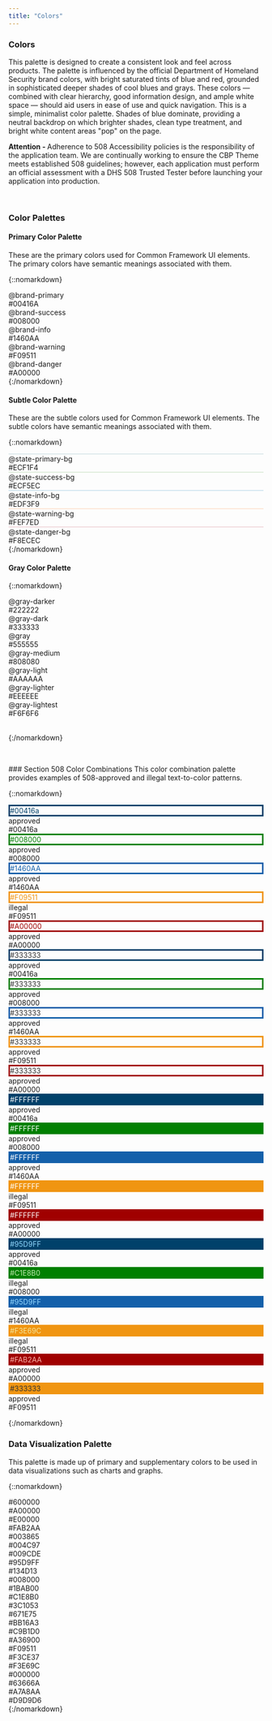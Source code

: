 ```yaml
---
title: "Colors"
---
```


<div class="pl-pattern">
<h3>Colors</h3>

<p>This palette is designed to create a consistent look and feel across products. The palette is influenced by the official Department of Homeland Security brand colors, with bright saturated tints of blue and red, grounded in sophisticated deeper shades of cool blues and grays. These colors &mdash; combined with clear hierarchy, good information design, and ample white space &mdash; should aid users in ease of use and quick navigation. This is a simple, minimalist color palette. Shades of blue dominate, providing a neutral backdrop on which brighter shades, clean type treatment, and bright white content areas "pop" on the page.</p>

<p><b>Attention - </b>Adherence to 508 Accessibility policies is the responsibility of the application team. We are continually working to ensure the CBP Theme meets established 508 guidelines; however, each application must perform an official assessment with a DHS 508 Trusted Tester before launching your application into production.</p>

<br/>

</div>

<div class="pl-pattern">

### Color Palettes

#### Primary Color Palette 

These are the primary colors used for Common Framework UI elements. The primary colors have semantic meanings associated with them.


{::nomarkdown}
<div class="pl-palette">
    <div class="pl-palette-color">
        <div class="pl-palette-preview" style="background-color:#00416a;"></div>
        <div class="pl-palette-variable">@brand-primary</div>
        <div class="pl-palette-value">#00416A</div>
    </div>
    <div class="pl-palette-color">
        <div class="pl-palette-preview" style="background-color:#008000;"></div>
        <div class="pl-palette-variable">@brand-success</div>
        <div class="pl-palette-value">#008000</div>
    </div>
    <div class="pl-palette-color">
        <div class="pl-palette-preview" style="background-color:#1460aa;"></div>
        <div class="pl-palette-variable">@brand-info</div>
        <div class="pl-palette-value">#1460AA</div>
    </div>
    <div class="pl-palette-color">
        <div class="pl-palette-preview" style="background-color:#f09511;"></div>
        <div class="pl-palette-variable">@brand-warning</div>
        <div class="pl-palette-value">#F09511</div>
    </div>
    <div class="pl-palette-color">
        <div class="pl-palette-preview" style="background-color:#A00000;"></div>
        <div class="pl-palette-variable">@brand-danger</div>
        <div class="pl-palette-value">#A00000</div>
    </div>
</div>
{:/nomarkdown}

#### Subtle Color Palette
These are the subtle colors used for Common Framework UI elements. The subtle colors have semantic meanings associated with them.


{::nomarkdown}
<div class="pl-palette">
    <div class="pl-palette-color">
        <div class="pl-palette-preview" style="background-color:#ecf1f4; border: 1px solid #dce8eb;"></div>
        <div class="pl-palette-variable">@state-primary-bg</div>
        <div class="pl-palette-value">#ECF1F4</div>
    </div>
    <div class="pl-palette-color">
        <div class="pl-palette-preview" style="background-color:#ecf5ec; border: 1px solid #deecdb;"></div>
        <div class="pl-palette-variable">@state-success-bg</div>
        <div class="pl-palette-value">#ECF5EC</div>
    </div>
    <div class="pl-palette-color">
        <div class="pl-palette-preview" style="background-color:#edf3f9; border: 1px solid #d2e6f0;"></div>
        <div class="pl-palette-variable">@state-info-bg</div>
        <div class="pl-palette-value">#EDF3F9</div>
    </div>
    <div class="pl-palette-color">
        <div class="pl-palette-preview" style="background-color:#fef7ed; border: 1px solid #fde6d5;"></div>
        <div class="pl-palette-variable">@state-warning-bg</div>
        <div class="pl-palette-value">#FEF7ED</div>
    </div>
    <div class="pl-palette-color">
        <div class="pl-palette-preview" style="background-color:#f8ecec; border: 1px solid #f1d9dd;"></div>
        <div class="pl-palette-variable">@state-danger-bg</div>
        <div class="pl-palette-value">#F8ECEC</div>
    </div>
</div>
{:/nomarkdown}

#### Gray Color Palette

{::nomarkdown}
<div class="pl-palette">
    <div class="pl-palette-color">
        <div class="pl-palette-preview" style="background-color:#222222;"></div>
        <div class="pl-palette-variable">@gray-darker</div>
        <div class="pl-palette-value">#222222</div>
    </div>
    <div class="pl-palette-color">
        <div class="pl-palette-preview" style="background-color:#333333;"></div>
        <div class="pl-palette-variable">@gray-dark</div>
        <div class="pl-palette-value">#333333</div>
    </div>
    <div class="pl-palette-color">
        <div class="pl-palette-preview" style="background-color:#555555;"></div>
        <div class="pl-palette-variable">@gray</div>
        <div class="pl-palette-value">#555555</div>
    </div>
    <div class="pl-palette-color">
        <div class="pl-palette-preview" style="background-color:#808080;"></div>
        <div class="pl-palette-variable">@gray-medium</div>
        <div class="pl-palette-value">#808080</div>
    </div>
    <div class="pl-palette-color">
        <div class="pl-palette-preview" style="background-color:#aaaaaa;"></div>
        <div class="pl-palette-variable">@gray-light</div>
        <div class="pl-palette-value">#AAAAAA</div>
    </div>
    <div class="pl-palette-color">
        <div class="pl-palette-preview" style="background-color:#eeeeee;"></div>
        <div class="pl-palette-variable">@gray-lighter</div>
        <div class="pl-palette-value">#EEEEEE</div>
    </div>
    <div class="pl-palette-color">
        <div class="pl-palette-preview" style="background-color:#f6f6f6;"></div>
        <div class="pl-palette-variable">@gray-lightest</div>
        <div class="pl-palette-value">#F6F6F6</div>
    </div>
</div>
&nbsp;

{:/nomarkdown}


&nbsp;
</div>
<div class="pl-pattern">
### Section 508 Color Combinations
This color combination palette provides examples of 508-approved and illegal text-to-color patterns.


{::nomarkdown}
<div class="pl-palette">
    <div class="pl-palette-color">
        <div class="pl-palette-preview" style="border-style:solid; border-size:1px; border-color:#00416a; color:#00416a;">#00416a</div>
        <div class="pl-palette-variable">approved</div>
        <div class="pl-palette-value">#00416a</div>
    </div>
    <div class="pl-palette-color">
        <div class="pl-palette-preview" style="border-style:solid; border-size:1px; border-color:#008000; color:#008000;">#008000</div>
        <div class="pl-palette-variable">approved</div>
        <div class="pl-palette-value">#008000</div>
    </div>
    <div class="pl-palette-color">
        <div class="pl-palette-preview" style="border-style:solid; border-size:1px; border-color:#1460AA; color:#1460AA;">#1460AA</div>
        <div class="pl-palette-variable">approved</div>
        <div class="pl-palette-value">#1460AA</div>
    </div>
    <div class="pl-palette-color">
        <div class="pl-palette-preview" style="border-style:solid; border-size:1px; border-color:#F09511; color:#F09511;">#F09511</div>
        <div class="pl-palette-variable">illegal</div>
        <div class="pl-palette-value">#F09511</div>
    </div>
    <div class="pl-palette-color">
        <div class="pl-palette-preview" style="border-style:solid; border-size:1px; border-color:#A00000; color:#A00000;">#A00000</div>
        <div class="pl-palette-variable">approved</div>
        <div class="pl-palette-value">#A00000</div>
    </div>
</div>

<div class="pl-palette">
    <div class="pl-palette-color">
        <div class="pl-palette-preview" style="border-style:solid; border-size:1px; border-color:#00416a; color:#333333">#333333</div>
        <div class="pl-palette-variable">approved</div>
        <div class="pl-palette-value">#00416a</div>
    </div>
    <div class="pl-palette-color">
        <div class="pl-palette-preview" style="border-style:solid; border-size:1px; border-color:#008000;color:#333333">#333333</div>
        <div class="pl-palette-variable">approved</div>
        <div class="pl-palette-value">#008000</div>
    </div>
    <div class="pl-palette-color">
        <div class="pl-palette-preview" style="border-style:solid; border-size:1px; border-color:#1460AA;color:#333333">#333333</div>
        <div class="pl-palette-variable">approved</div>
        <div class="pl-palette-value">#1460AA</div>
    </div>
    <div class="pl-palette-color">
        <div class="pl-palette-preview" style="border-style:solid; border-size:1px; border-color:#F09511;color:#333333">#333333</div>
        <div class="pl-palette-variable">approved</div>
        <div class="pl-palette-value">#F09511</div>
    </div>
    <div class="pl-palette-color">
        <div class="pl-palette-preview" style="border-style:solid; border-size:1px; border-color:#A00000;color:#333333">#333333</div>
        <div class="pl-palette-variable">approved</div>
        <div class="pl-palette-value">#A00000</div>
    </div>
</div>


<div class="pl-palette">
    <div class="pl-palette-color">
        <div class="pl-palette-preview" style="background-color:#00416a; border-style:solid; border-size:1px; border-color:#00416a; color:#FFFFFF;">#FFFFFF</div>
        <div class="pl-palette-variable">approved</div>
        <div class="pl-palette-value">#00416a</div>
    </div>
    <div class="pl-palette-color">
        <div class="pl-palette-preview" style="background-color:#008000; border-style:solid; border-size:1px; border-color:#008000; color:#FFFFFF;">#FFFFFF</div>
        <div class="pl-palette-variable">approved</div>
        <div class="pl-palette-value">#008000</div>
    </div>
    <div class="pl-palette-color">
        <div class="pl-palette-preview" style="background-color:#1460AA; border-style:solid; border-size:1px; border-color:#1460AA; color:#FFFFFF;">#FFFFFF</div>
        <div class="pl-palette-variable">approved</div>
        <div class="pl-palette-value">#1460AA</div>
    </div>
    <div class="pl-palette-color">
        <div class="pl-palette-preview" style="background-color:#F09511; border-style:solid; border-size:1px; border-color:#F09511; color:#FFFFFF;">#FFFFFF</div>
        <div class="pl-palette-variable">illegal</div>
        <div class="pl-palette-value">#F09511</div>
    </div>
    <div class="pl-palette-color">
        <div class="pl-palette-preview" style="background-color:#A00000; border-style:solid; border-size:1px; border-color:#A00000; color:#FFFFFF;">#FFFFFF</div>
        <div class="pl-palette-variable">approved</div>
        <div class="pl-palette-value">#A00000</div>
    </div>
</div>


<div class="pl-palette">
    <div class="pl-palette-color">
        <div class="pl-palette-preview" style="background-color:#00416a; border-style:solid; border-size:1px; border-color:#00416a; color:#95D9FF;">#95D9FF</div>
        <div class="pl-palette-variable">approved</div>
        <div class="pl-palette-value">#00416a</div>
    </div>
    <div class="pl-palette-color">
        <div class="pl-palette-preview" style="background-color:#008000; border-style:solid; border-size:1px; border-color:#008000; color:#C1E8B0;">#C1E8B0</div>
        <div class="pl-palette-variable">illegal</div>
        <div class="pl-palette-value">#008000</div>
    </div>
    <div class="pl-palette-color">
        <div class="pl-palette-preview" style="background-color:#1460AA; border-style:solid; border-size:1px; border-color:#1460AA; color:#95D9FF;">#95D9FF</div>
        <div class="pl-palette-variable">illegal</div>
        <div class="pl-palette-value">#1460AA</div>
    </div>
    <div class="pl-palette-color">
        <div class="pl-palette-preview" style="background-color:#F09511; border-style:solid; border-size:1px; border-color:#F09511; color:#F3E69C;">#F3E69C</div>
        <div class="pl-palette-variable">illegal</div>
        <div class="pl-palette-value">#F09511</div>
    </div>
    <div class="pl-palette-color">
        <div class="pl-palette-preview" style="background-color:#A00000; border-style:solid; border-size:1px; border-color:#A00000; color:#FAB2AA;">#FAB2AA</div>
        <div class="pl-palette-variable">approved</div>
        <div class="pl-palette-value">#A00000</div>
    </div>
</div>


<div class="pl-palette">
    <div class="pl-palette-color">
        <div class="pl-palette-preview"></div>
        <div class="pl-palette-variable"></div>
        <div class="pl-palette-value"></div>
    </div>
    <div class="pl-palette-color">
        <div class="pl-palette-preview"></div>
        <div class="pl-palette-variable"></div>
        <div class="pl-palette-value"></div>
    </div>
    <div class="pl-palette-color">
        <div class="pl-palette-preview"></div>
        <div class="pl-palette-variable"></div>
        <div class="pl-palette-value"></div>
    </div>
    <div class="pl-palette-color">
        <div class="pl-palette-preview" style="background-color:#F09511; border-style:solid; border-size:1px; border-color:#F09511; color:#333333;">#333333</div>
        <div class="pl-palette-variable">approved</div>
        <div class="pl-palette-value">#F09511</div>
    </div>
    <div class="pl-palette-color">
        <div class="pl-palette-preview"></div>
        <div class="pl-palette-variable"></div>
        <div class="pl-palette-value"></div>
    </div>

</div>


{:/nomarkdown}
&nbsp;
</div>

<div class="pl-pattern">

### Data Visualization Palette

This palette is made up of primary and supplementary colors to be used in data visualizations such as charts and graphs.

{::nomarkdown}
<div class="pl-palette">
    <div class="pl-palette-color">
        <div class="pl-palette-preview" style="background-color: #600000;"></div>
        <div class="pl-palette-value">#600000</div>
    </div>
    <div class="pl-palette-color">
        <div class="pl-palette-preview" style="background-color: #A00000;"></div>
        <div class="pl-palette-value">#A00000</div>
    </div>
    <div class="pl-palette-color">
        <div class="pl-palette-preview" style="background-color: #E00000;"></div>
        <div class="pl-palette-value">#E00000</div>
    </div>
    <div class="pl-palette-color">
        <div class="pl-palette-preview" style="background-color: #fab2aa;"></div>
        <div class="pl-palette-value">#FAB2AA</div>
    </div>
</div>
<div class="pl-palette">
    <div class="pl-palette-color">
        <div class="pl-palette-preview" style="background-color: #003865;"></div>
        <div class="pl-palette-value">#003865</div>
    </div>
    <div class="pl-palette-color">
        <div class="pl-palette-preview" style="background-color: #004C97;"></div>
        <div class="pl-palette-value">#004C97</div>
    </div>
    <div class="pl-palette-color">
        <div class="pl-palette-preview" style="background-color: #009CDE;"></div>
        <div class="pl-palette-value">#009CDE</div>
    </div>
    <div class="pl-palette-color">
        <div class="pl-palette-preview" style="background-color: #95D9FF;"></div>
        <div class="pl-palette-value">#95D9FF</div>
    </div>
</div>
<div class="pl-palette">
    <div class="pl-palette-color">
        <div class="pl-palette-preview" style="background-color: #134D13;"></div>
        <div class="pl-palette-value">#134D13</div>
    </div>
    <div class="pl-palette-color">
        <div class="pl-palette-preview" style="background-color: #008000;"></div>
        <div class="pl-palette-value">#008000</div>
    </div>
    <div class="pl-palette-color">
        <div class="pl-palette-preview" style="background-color: #1BAB00;"></div>
        <div class="pl-palette-value">#1BAB00</div>
    </div>
    <div class="pl-palette-color">
        <div class="pl-palette-preview" style="background-color: #C1E8B0;"></div>
        <div class="pl-palette-value">#C1E8B0</div>
    </div>
</div>
<div class="pl-palette">
    <div class="pl-palette-color">
        <div class="pl-palette-preview" style="background-color: #3C1053;"></div>
        <div class="pl-palette-value">#3C1053</div>
    </div>
    <div class="pl-palette-color">
        <div class="pl-palette-preview" style="background-color: #671E75;"></div>
        <div class="pl-palette-value">#671E75</div>
    </div>
    <div class="pl-palette-color">
        <div class="pl-palette-preview" style="background-color: #BB16A3;"></div>
        <div class="pl-palette-value">#BB16A3</div>
    </div>
    <div class="pl-palette-color">
        <div class="pl-palette-preview" style="background-color: #C9B1D0;"></div>
        <div class="pl-palette-value">#C9B1D0</div>
    </div>
</div>
<div class="pl-palette">
    <div class="pl-palette-color">
        <div class="pl-palette-preview" style="background-color: #A36900;"></div>
        <div class="pl-palette-value">#A36900</div>
    </div>
    <div class="pl-palette-color">
        <div class="pl-palette-preview" style="background-color: #F09511;"></div>
        <div class="pl-palette-value">#F09511</div>
    </div>
    <div class="pl-palette-color">
        <div class="pl-palette-preview" style="background-color: #F3CE37;"></div>
        <div class="pl-palette-value">#F3CE37</div>
    </div>
    <div class="pl-palette-color">
        <div class="pl-palette-preview" style="background-color: #F3E69C;"></div>
        <div class="pl-palette-value">#F3E69C</div>
    </div>
</div>
<div class="pl-palette">
    <div class="pl-palette-color">
        <div class="pl-palette-preview" style="background-color: #000000;"></div>
        <div class="pl-palette-value">#000000</div>
    </div>
    <div class="pl-palette-color">
        <div class="pl-palette-preview" style="background-color: #63666A;"></div>
        <div class="pl-palette-value">#63666A</div>
    </div>
    <div class="pl-palette-color">
        <div class="pl-palette-preview" style="background-color: #A7A8AA;"></div>
        <div class="pl-palette-value">#A7A8AA</div>
    </div>
    <div class="pl-palette-color">
        <div class="pl-palette-preview" style="background-color: #D9D9D6;"></div>
        <div class="pl-palette-value">#D9D9D6</div>
    </div>
</div>
{:/nomarkdown}

&nbsp;

</div>
